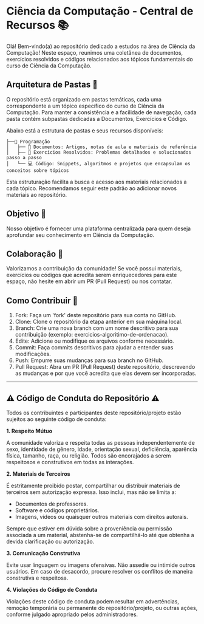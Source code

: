 # Ciência da Computação - Central de Recursos 📚

Olá! Bem-vindo(a) ao repositório dedicado a estudos na área de Ciência da Computação! Neste espaço, reunimos uma coletânea de documentos, exercícios resolvidos e códigos relacionados aos tópicos fundamentais do curso de Ciência da Computação.

## Arquitetura de Pastas 📁

O repositório está organizado em pastas temáticas, cada uma correspondente a um tópico específico do curso de Ciência da Computação. Para manter a consistência e a facilidade de navegação, cada pasta contém subpastas dedicadas a Documentos, Exercícios e Código.

Abaixo está a estrutura de pastas e seus recursos disponíveis:
```
├──📂 Programação
│   ├── 📄 Documentos: Artigos, notas de aula e materiais de referência
│   ├── 📘 Exercícios Resolvidos: Problemas detalhados e solucionados passo a passo
│   └── 💻 Código: Snippets, algoritmos e projetos que encapsulam os conceitos sobre tópicos
```

Esta estruturação facilita a busca e acesso aos materiais relacionados a cada tópico. Recomendamos seguir este padrão ao adicionar novos materiais ao repositório.

## Objetivo 🎯
Nosso objetivo é fornecer uma plataforma centralizada para quem deseja aprofundar seu conhecimento em Ciência da Computação. 

## Colaboração 🤝
Valorizamos a contribuição da comunidade! Se você possui materiais, exercícios ou códigos que acredita serem enriquecedores para este espaço, não hesite em abrir um PR (Pull Request) ou nos contatar.

## Como Contribuir 🔧 
1. Fork: Faça um 'fork' deste repositório para sua conta no GitHub.
2. Clone: Clone o repositório da etapa anterior em sua máquina local.
3. Branch: Crie uma nova branch com um nome descritivo para sua contribuição (exemplo: exercicios-algoritimo-de-ordenacao).
4. Edite: Adicione ou modifique os arquivos conforme necessário.
5. Commit: Faça commits descritivos para ajudar a entender suas modificações.
6. Push: Empurre suas mudanças para sua branch no GitHub.
7. Pull Request: Abra um PR (Pull Request) deste repositório, descrevendo as mudanças e por que você acredita que elas devem ser incorporadas.

---------
## ⚠️ Código de Conduta do Repositório ⚠️

Todos os contribuintes e participantes deste repositório/projeto estão sujeitos ao seguinte código de conduta:

**1. Respeito Mútuo**

A comunidade valoriza e respeita todas as pessoas independentemente de sexo, identidade de gênero, idade, orientação sexual, deficiência, aparência física, tamanho, raça, ou religião. Todos são encorajados a serem respeitosos e construtivos em todas as interações.

**2. Materiais de Terceiros**

É estritamente proibido postar, compartilhar ou distribuir materiais de terceiros sem autorização expressa. Isso inclui, mas não se limita a:

- Documentos de professores.
- Software e códigos proprietários.
- Imagens, vídeos ou quaisquer outros materiais com direitos autorais.

Sempre que estiver em dúvida sobre a proveniência ou permissão associada a um material, abstenha-se de compartilhá-lo até que obtenha a devida clarificação ou autorização.

**3. Comunicação Construtiva**

Evite usar linguagem ou imagens ofensivas. Não assedie ou intimide outros usuários. Em caso de desacordo, procure resolver os conflitos de maneira construtiva e respeitosa.

**4. Violações do Código de Conduta**

Violações deste código de conduta podem resultar em advertências, remoção temporária ou permanente do repositório/projeto, ou outras ações, conforme julgado apropriado pelos administradores.
